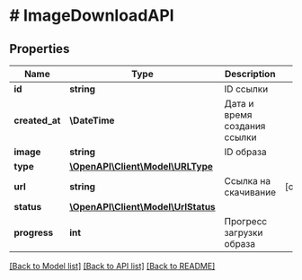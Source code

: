 # # ImageDownloadAPI

## Properties

Name | Type | Description | Notes
------------ | ------------- | ------------- | -------------
**id** | **string** | ID ссылки |
**created_at** | **\DateTime** | Дата и время создания ссылки |
**image** | **string** | ID образа |
**type** | [**\OpenAPI\Client\Model\URLType**](URLType.md) |  |
**url** | **string** | Ссылка на скачивание | [optional]
**status** | [**\OpenAPI\Client\Model\UrlStatus**](UrlStatus.md) |  |
**progress** | **int** | Прогресс загрузки образа |

[[Back to Model list]](../../README.md#models) [[Back to API list]](../../README.md#endpoints) [[Back to README]](../../README.md)
